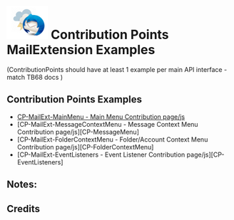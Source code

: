 # ![Thunderstorm icon] Contribution Points MailExtension Examples

(ContributionPoints should have at least 1 example per main API interface - match TB68 docs )

## Contribution Points Examples
- [CP-MailExt-MainMenu  -  Main Menu Contribution page/js][CP-MainMenu]
- [CP-MailExt-MessageContextMenu  -  Message Context Menu Contribution page/js][CP-MessageMenu]
- [CP-MailExt-FolderContextMenu  -  Folder/Account Context Menu Contribution page/js][CP-FolderContextMenu]
- [CP-MailExt-EventListeners  -  Event Listener Contribution page/js][CP-EventListeners]
  
## Notes:


## Credits


[Thunderstorm icon]:/rep-resources/images/thunderstorm.png
[CP-MainMenu]:/examples/HelloWorlds/HelloWorld-MailExt-Popup/README.md
[CP-MainMenu]:/examples/HelloWorlds/HelloWorld-MailExt-Popup/README.md
  